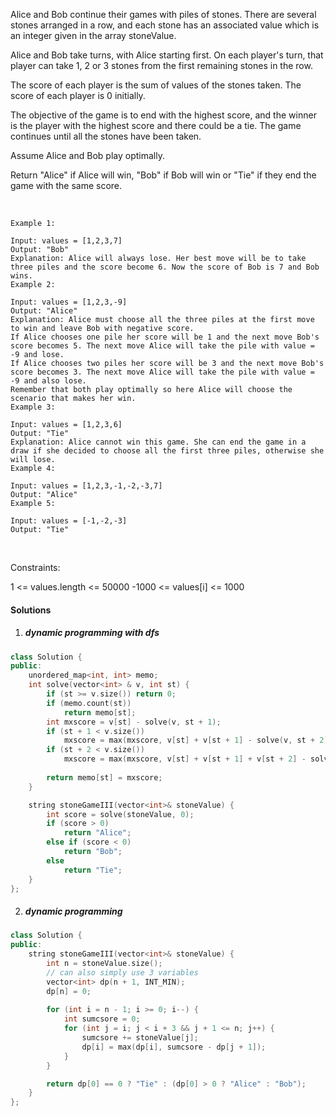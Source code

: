 Alice and Bob continue their games with piles of stones. There are several stones arranged in a row, and each stone has an associated value which is an integer given in the array stoneValue.

Alice and Bob take turns, with Alice starting first. On each player's turn, that player can take 1, 2 or 3 stones from the first remaining stones in the row.

The score of each player is the sum of values of the stones taken. The score of each player is 0 initially.

The objective of the game is to end with the highest score, and the winner is the player with the highest score and there could be a tie. The game continues until all the stones have been taken.

Assume Alice and Bob play optimally.

Return "Alice" if Alice will win, "Bob" if Bob will win or "Tie" if they end the game with the same score.

 

```
Example 1:

Input: values = [1,2,3,7]
Output: "Bob"
Explanation: Alice will always lose. Her best move will be to take three piles and the score become 6. Now the score of Bob is 7 and Bob wins.
Example 2:

Input: values = [1,2,3,-9]
Output: "Alice"
Explanation: Alice must choose all the three piles at the first move to win and leave Bob with negative score.
If Alice chooses one pile her score will be 1 and the next move Bob's score becomes 5. The next move Alice will take the pile with value = -9 and lose.
If Alice chooses two piles her score will be 3 and the next move Bob's score becomes 3. The next move Alice will take the pile with value = -9 and also lose.
Remember that both play optimally so here Alice will choose the scenario that makes her win.
Example 3:

Input: values = [1,2,3,6]
Output: "Tie"
Explanation: Alice cannot win this game. She can end the game in a draw if she decided to choose all the first three piles, otherwise she will lose.
Example 4:

Input: values = [1,2,3,-1,-2,-3,7]
Output: "Alice"
Example 5:

Input: values = [-1,-2,-3]
Output: "Tie"
```
 

Constraints:

1 <= values.length <= 50000
-1000 <= values[i] <= 1000

#### Solutions

1. ##### dynamic programming with dfs

```cpp
class Solution {
public:
    unordered_map<int, int> memo;
    int solve(vector<int> & v, int st) {
        if (st >= v.size()) return 0;
        if (memo.count(st))
            return memo[st];
        int mxscore = v[st] - solve(v, st + 1);
        if (st + 1 < v.size())
            mxscore = max(mxscore, v[st] + v[st + 1] - solve(v, st + 2));
        if (st + 2 < v.size())
            mxscore = max(mxscore, v[st] + v[st + 1] + v[st + 2] - solve(v, st + 3));
        
        return memo[st] = mxscore;
    }

    string stoneGameIII(vector<int>& stoneValue) {
        int score = solve(stoneValue, 0);
        if (score > 0)
            return "Alice";
        else if (score < 0)
            return "Bob";
        else
            return "Tie";
    }
};
```


2. ##### dynamic programming

```cpp
class Solution {
public:
    string stoneGameIII(vector<int>& stoneValue) {
        int n = stoneValue.size();
        // can also simply use 3 variables
        vector<int> dp(n + 1, INT_MIN);
        dp[n] = 0;
        
        for (int i = n - 1; i >= 0; i--) {
            int sumcsore = 0;
            for (int j = i; j < i + 3 && j + 1 <= n; j++) {
                sumcsore += stoneValue[j];
                dp[i] = max(dp[i], sumcsore - dp[j + 1]);
            }
        }

        return dp[0] == 0 ? "Tie" : (dp[0] > 0 ? "Alice" : "Bob");
    }
};
```
